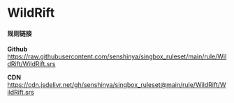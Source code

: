 # WildRift

#### 规则链接

**Github**
https://raw.githubusercontent.com/senshinya/singbox_ruleset/main/rule/WildRift/WildRift.srs

**CDN**
https://cdn.jsdelivr.net/gh/senshinya/singbox_ruleset@main/rule/WildRift/WildRift.srs